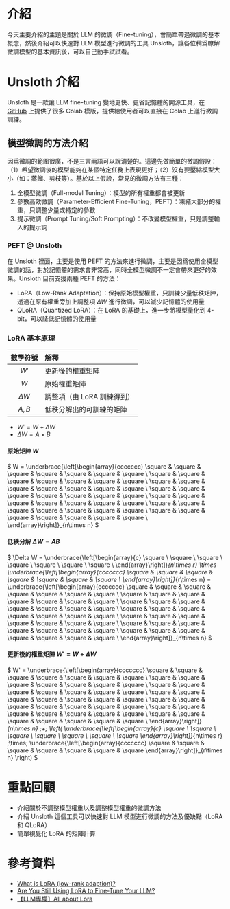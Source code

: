 # 介紹

今天主要介紹的主題是關於 LLM 的微調（Fine-tuning），會簡單帶過微調的基本概念，然後介紹可以快速對 LLM 模型進行微調的工具 Unsloth，讓各位稍爲瞭解微調模型的基本資訊後，可以自己動手試試看。

# Unsloth 介紹

Unsloth 是一款讓 LLM fine-tuning 變地更快、更省記憶體的開源工具，在 [GitHub](https://github.com/unslothai/notebooks) 上提供了很多 Colab 模版，提供給使用者可以直接在 Colab 上進行微調訓練。

## 模型微調的方法介紹

因爲微調的範圍很廣，不是三言兩語可以說清楚的。這邊先做簡單的微調假設：（1）希望微調後的模型能夠在某個特定任務上表現更好；（2）沒有要壓縮模型大小（如：蒸餾、剪枝等）。基於以上假設，常見的微調方法有三種：

1. 全模型微調（Full-model Tuning）：模型的所有權重都會被更新
1. 參數高效微調（Parameter-Efficient Fine-Tuning，PEFT）：凍結大部分的權重，只調整少量或特定的參數
1. 提示微調（Prompt Tuning/Soft Prompting）：不改變模型權重，只是調整輸入的提示詞

### PEFT @ Unsloth

在 Unsloth 裡面，主要是使用 PEFT 的方法來進行微調，主要是因爲使用全模型微調的話，對於記憶體的需求會非常高，同時全模型微調不一定會帶來更好的效果。Unsloth 目前支援兩種 PEFT 的方法：

- LoRA（Low-Rank Adaptation）：保持原始模型權重，只訓練少量低秩矩陣，透過在原有權重旁加上調整項 $\Delta W$ 進行微調，可以減少記憶體的使用量
- QLoRA（Quantized LoRA）：在 LoRA 的基礎上，進一步將模型量化到 4-bit，可以降低記憶體的使用量

### LoRA 基本原理

|  數學符號  | 解釋                       |
|:----------:|:---------------------------|
|    $W'$    | 更新後的權重矩陣           |
|    $W$     | 原始權重矩陣               |
| $\Delta W$ | 調整項（由 LoRA 訓練得到） |
|   $A, B$   | 低秩分解出的可訓練的矩陣   |

- $W' = W + \Delta{W}$
- $\Delta{W} = A \times B$

#### 原始矩陣 $W$

$
W =
\underbrace{\left[\begin{array}{ccccccc}
\square & \square & \square & \square & \square & \square & \square \\
\square & \square & \square & \square & \square & \square & \square \\
\square & \square & \square & \square & \square & \square & \square \\
\square & \square & \square & \square & \square & \square & \square \\
\square & \square & \square & \square & \square & \square & \square \\
\square & \square & \square & \square & \square & \square & \square \\
\square & \square & \square & \square & \square & \square & \square \\
\end{array}\right]}_{n\times n}
$

#### 低秩分解 $\Delta W = AB$
$
\Delta W = 
\underbrace{\left[\begin{array}{c}
\square \\
\square \\
\square \\
\square \\
\square \\
\square \\
\square \\
\end{array}\right]}_{n\times r}
\times
\underbrace{\left[\begin{array}{ccccccc}
\square & \square & \square & \square & \square & \square & \square \\
\end{array}\right]}_{r\times n}
= \underbrace{\left[\begin{array}{ccccccc}
\square & \square & \square & \square & \square & \square & \square \\
\square & \square & \square & \square & \square & \square & \square \\
\square & \square & \square & \square & \square & \square & \square \\
\square & \square & \square & \square & \square & \square & \square \\
\square & \square & \square & \square & \square & \square & \square \\
\square & \square & \square & \square & \square & \square & \square \\
\square & \square & \square & \square & \square & \square & \square \\
\end{array}\right]}_{n\times n}
$

#### 更新後的權重矩陣 $W' = W + \Delta W$

$
W' =
\underbrace{\left[\begin{array}{ccccccc}
\square & \square & \square & \square & \square & \square & \square \\
\square & \square & \square & \square & \square & \square & \square \\
\square & \square & \square & \square & \square & \square & \square \\
\square & \square & \square & \square & \square & \square & \square \\
\square & \square & \square & \square & \square & \square & \square \\
\square & \square & \square & \square & \square & \square & \square \\
\square & \square & \square & \square & \square & \square & \square \\
\end{array}\right]}_{n\times n}
\;+\;
\left(
\underbrace{\left[\begin{array}{c}
\square \\ \square \\ \square \\ \square \\ \square \\ \square \\ \square
\end{array}\right]}_{n\times r}
\;\times\;
\underbrace{\left[\begin{array}{ccccccc}
\square & \square & \square & \square & \square & \square & \square
\end{array}\right]}_{r\times n}
\right)
$

# 重點回顧

- 介紹關於不調整模型權重以及調整模型權重的微調方法
- 介紹 Unsloth 這個工具可以快速對 LLM 模型進行微調的方法及優缺點（LoRA 和 QLoRA）
- 簡單視覺化 LoRA 的矩陣計算

# 參考資料

- [What is LoRA (low-rank adaption)?](https://www.ibm.com/think/topics/lora)
- [Are You Still Using LoRA to Fine-Tune Your LLM?](https://onmine.io/are-you-still-using-lora-to-fine-tune-your-llm/)
- [【LLM專欄】All about Lora](https://axk51013.medium.com/llm%E5%B0%88%E6%AC%84-all-about-lora-5bc7e447c234)